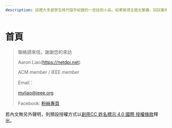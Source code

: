 ```yaml
---
description: 這裡大多是學生時代隨手紀錄的一些技術小品，如果覺得主題太繁雜，試試看用搜尋欄位，輸入關鍵字搜尋看看是否有你有興趣的內容。
---
```


# 首頁

> 聯絡請來信，謝謝您的來訪
>
> Aaron Liao(https://netdpi.net)
> 
> ACM member / IEEE member
> 
> Email：
> 
> myliao@ieee.org
> 
> Facebook: [粉絲專頁](https://www.facebook.com/applezulab)
> 


若內文無另外聲明，則預設授權方式以[創用CC 姓名標示 4.0 國際 授權條款](http://www.google.com/url?q=http%3A%2F%2Fcreativecommons.org%2Flicenses%2Fby%2F4.0%2F\&sa=D\&sntz=1\&usg=AOvVaw2jhFi9jj\_kiQ6\_veRT7-fj)釋出。









<mark style="color:blue;"></mark>






